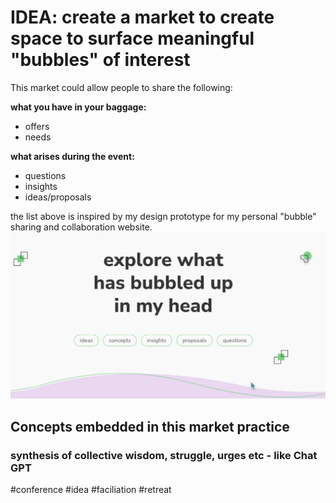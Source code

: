# IDEA: create a market to create space to surface meaningful "bubbles" of interest
This market could allow people to share the following:

**what you have in your baggage:**
- offers 
- needs

**what arises during the event:**
- questions
- insights
- ideas/proposals

the list above is inspired by my design prototype for my personal "bubble" sharing and collaboration website. 
![](../media/cleanshot_2023-11-01-at-11-45-46@2x.png)


## Concepts embedded in this market practice

### synthesis of collective wisdom, struggle, urges etc - like Chat GPT



#conference #idea #faciliation #retreat 